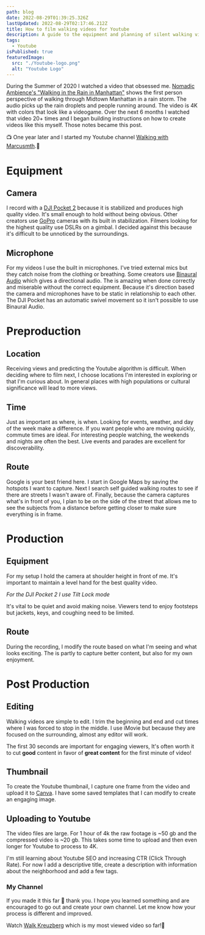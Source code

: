 ```yaml
---
path: blog
date: 2022-08-29T01:39:25.326Z
lastUpdated: 2022-08-29T02:17:46.212Z
title: How to film walking videos for Youtube
description: A guide to the equipment and planning of silent walking videos
tags:
  - Youtube
isPublished: true
featuredImage:
  src: "./Youtube-logo.png"
  alt: "Youtube Logo"
---
```


During the Summer of 2020 I watched a video that obsessed me. [Nomadic Ambience's "Walking in the Rain in Manhattan"](https://www.youtube.com/watch?v=eZe4Q_58UTU&t=487s) shows the first person perspective of walking through Midtown Manhattan in a rain storm. The audio picks up the rain droplets and people running around. The video is 4K with colors that look like a videogame. Over the next 6 months I watched that video 20+ times and I began building instructions on how to create videos like this myself. Those notes became this post.

📺 One year later and I started my Youtube channel [Walking with Marcusmth](https://www.youtube.com/channel/UCzLPnJlM_5IEe2djVMB2jLA).🚀

# Equipment

## Camera

I record with a [DJI Pocket 2](https://www.dji.com/pocket-2) because it is stabilized and produces high quality video. It's small enough to hold without being obvious.
Other creators use [GoPro](https://gopro.com/) cameras with its built in stabilization. Filmers looking for the highest quality use DSLRs on a gimbal. I decided against this because it's difficult to be unnoticed by the surroundings.

## Microphone

For my videos I use the built in microphones. I've tried external mics but they catch noise from the clothing or breathing.
Some creators use [Binaural Audio](https://www.youtube.com/watch?v=Yd5i7TlpzCk) which gives a directional audio. The is amazing when done correctly and miserable without the correct equipment. Because it's direction based the camera and microphones have to be static in relationship to each other. The DJI Pocket has an automatic swivel movement so it isn't possible to use Binaural Audio.

# Preproduction

## Location

Receiving views and predicting the Youtube algorithm is difficult. When deciding where to film next, I choose locations I'm interested in exploring or that I'm curious about. In general places with high populations or cultural significance will lead to more views.

## Time

Just as important as where, is when. Looking for events, weather, and day of the week make a difference. If you want people who are moving quickly, commute times are ideal. For interesting people watching, the weekends and nights are often the best. Live events and parades are excellent for discoverability.

## Route

Google is your best friend here. I start in Google Maps by saving the hotspots I want to capture. Next I search self guided walking routes to see if there are streets I wasn't aware of. Finally, because the camera captures what's in front of you, I plan to be on the side of the street that allows me to see the subjects from a distance before getting closer to make sure everything is in frame.

# Production

## Equipment

For my setup I hold the camera at shoulder height in front of me. It's important to maintain a level hand for the best quality video.

_For the DJI Pocket 2 I use Tilt Lock mode_

It's vital to be quiet and avoid making noise. Viewers tend to enjoy footsteps but jackets, keys, and coughing need to be limited.

## Route

During the recording, I modify the route based on what I'm seeing and what looks exciting. The is partly to capture better content, but also for my own enjoyment.

# Post Production

## Editing

Walking videos are simple to edit. I trim the beginning and end and cut times where I was forced to stop in the middle. I use iMovie but because they are focused on the surrounding, almost any editor will work.

The first 30 seconds are important for engaging viewers, It's often worth it to cut **good** content in favor of **great content** for the first minute of video!

## Thumbnail

To create the Youtube thumbnail, I capture one frame from the video and upload it to [Canva](https://www.canva.com/). I have some saved templates that I can modify to create an engaging image.

## Uploading to Youtube

The video files are large. For 1 hour of 4k the raw footage is ~50 gb and the compressed video is ~20 gb. This takes some time to upload and then even longer for Youtube to process to 4K.

I'm still learning about Youtube SEO and increasing CTR (Click Through Rate). For now I add a descriptive title, create a description with information about the neighborhood and add a few tags.

### My Channel

If you made it this far 🙏 thank you. I hope you learned something and are encouraged to go out and create your own channel. Let me know how your process is different and improved.

Watch [Walk Kreuzberg](https://www.youtube.com/watch?v=22tp0eqdTLM) which is my most viewed video so far!🖤
